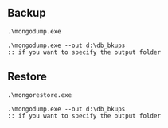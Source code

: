 ## Backup
```batch
.\mongodump.exe
```

```batch
.\mongodump.exe --out d:\db_bkups
:: if you want to specify the output folder
```


## Restore
```batch
.\mongorestore.exe
```

```batch
.\mongodump.exe --out d:\db_bkups
:: if you want to specify the output folder
```